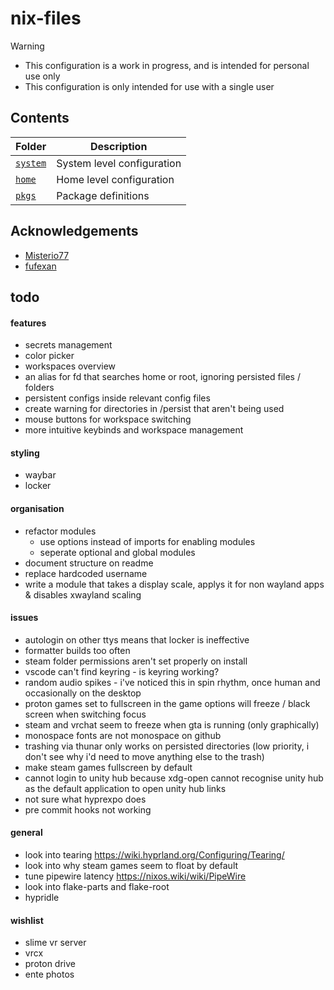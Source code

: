 # nix-files

> [!WARNING]
> - This configuration is a work in progress, and is intended for personal use only
> - This configuration is only intended for use with a single user

## Contents

| Folder             | Description                |
| ------------------ | -------------------------- |
| [`system`](system) | System level configuration |
| [`home`](home)     | Home level configuration   |
| [`pkgs`](pkgs)     | Package definitions        |

## Acknowledgements

- [Misterio77](https://github.com/Misterio77/nix-starter-configs)
- [fufexan](https://github.com/fufexan/nix-files)

## todo

#### features

- secrets management
- color picker
- workspaces overview
- an alias for fd that searches home or root, ignoring persisted files / folders
- persistent configs inside relevant config files
- create warning for directories in /persist that aren't being used
- mouse buttons for workspace switching
- more intuitive keybinds and workspace management

#### styling

- waybar
- locker

#### organisation

- refactor modules
    - use options instead of imports for enabling modules
    - seperate optional and global modules
- document structure on readme
- replace hardcoded username
- write a module that takes a display scale, applys it for non wayland apps & disables xwayland scaling

#### issues
- autologin on other ttys means that locker is ineffective
- formatter builds too often
- steam folder permissions aren't set properly on install
- vscode can't find keyring - is keyring working?
- random audio spikes - i've noticed this in spin rhythm, once human and occasionally on the desktop
- proton games set to fullscreen in the game options will freeze / black screen when switching focus
- steam and vrchat seem to freeze when gta is running (only graphically)
- monospace fonts are not monospace on github
- trashing via thunar only works on persisted directories (low priority, i don't see why i'd need to move anything else to the trash)
- make steam games fullscreen by default
- cannot login to unity hub because xdg-open cannot recognise unity hub as the default application to open unity hub links
- not sure what hyprexpo does
- pre commit hooks not working

#### general

- look into tearing https://wiki.hyprland.org/Configuring/Tearing/
- look into why steam games seem to float by default
- tune pipewire latency https://nixos.wiki/wiki/PipeWire
- look into flake-parts and flake-root
- hypridle

#### wishlist

- slime vr server
- vrcx
- proton drive
- ente photos